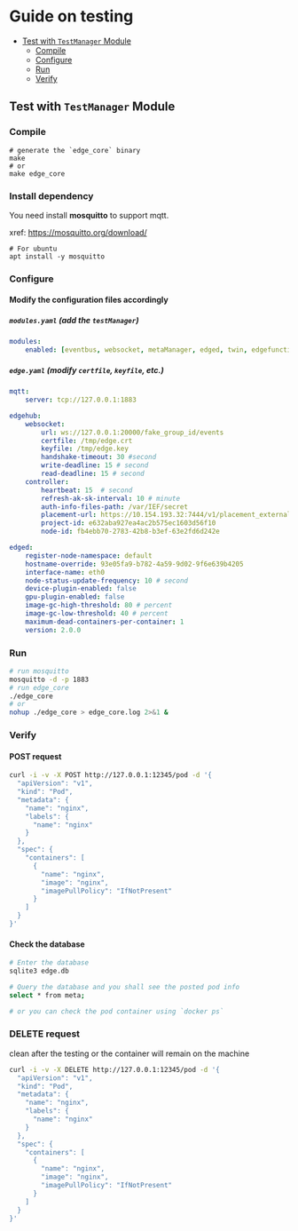 # Guide on testing

- [Test with `TestManager` Module](#test-with-testmanager-module)
    - [Compile](#compile)
    - [Configure](#configure)
    - [Run](#run)
    - [Verify](#verify)

## Test with `TestManager` Module

### Compile

```shell
# generate the `edge_core` binary 
make
# or
make edge_core
```

### Install dependency

You need install **mosquitto** to support mqtt.

xref: https://mosquitto.org/download/

```shell
# For ubuntu
apt install -y mosquitto
```

### Configure

#### Modify the configuration files accordingly

##### `modules.yaml` (add the `testManager`)

```yaml
modules:
    enabled: [eventbus, websocket, metaManager, edged, twin, edgefunction, testManager]
```

##### `edge.yaml` (modify `certfile`, `keyfile`, etc.)

```yaml
mqtt:
    server: tcp://127.0.0.1:1883

edgehub:
    websocket:
        url: ws://127.0.0.1:20000/fake_group_id/events
        certfile: /tmp/edge.crt
        keyfile: /tmp/edge.key
        handshake-timeout: 30 #second
        write-deadline: 15 # second
        read-deadline: 15 # second
    controller:
        heartbeat: 15  # second
        refresh-ak-sk-interval: 10 # minute
        auth-info-files-path: /var/IEF/secret
        placement-url: https://10.154.193.32:7444/v1/placement_external/message_queue
        project-id: e632aba927ea4ac2b575ec1603d56f10
        node-id: fb4ebb70-2783-42b8-b3ef-63e2fd6d242e

edged:
    register-node-namespace: default
    hostname-override: 93e05fa9-b782-4a59-9d02-9f6e639b4205
    interface-name: eth0
    node-status-update-frequency: 10 # second
    device-plugin-enabled: false
    gpu-plugin-enabled: false
    image-gc-high-threshold: 80 # percent
    image-gc-low-threshold: 40 # percent
    maximum-dead-containers-per-container: 1
    version: 2.0.0
```

### Run

```bash
# run mosquitto
mosquitto -d -p 1883
# run edge_core
./edge_core
# or
nohup ./edge_core > edge_core.log 2>&1 &
```

### Verify

#### POST request
```bash
curl -i -v -X POST http://127.0.0.1:12345/pod -d '{
  "apiVersion": "v1",
  "kind": "Pod",
  "metadata": {
    "name": "nginx",
    "labels": {
      "name": "nginx"
    }
  },
  "spec": {
    "containers": [
      {
        "name": "nginx",
        "image": "nginx",
        "imagePullPolicy": "IfNotPresent"
      }
    ]
  }
}'
```
#### Check the database

```bash
# Enter the database
sqlite3 edge.db

# Query the database and you shall see the posted pod info
select * from meta;

# or you can check the pod container using `docker ps`
```
### DELETE request
clean after the testing or the container will remain on the machine

```bash
curl -i -v -X DELETE http://127.0.0.1:12345/pod -d '{
  "apiVersion": "v1",
  "kind": "Pod",
  "metadata": {
    "name": "nginx",
    "labels": {
      "name": "nginx"
    }
  },
  "spec": {
    "containers": [
      {
        "name": "nginx",
        "image": "nginx",
        "imagePullPolicy": "IfNotPresent"
      }
    ]
  }
}'
```